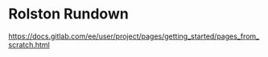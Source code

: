 # Rolston Rundown
https://docs.gitlab.com/ee/user/project/pages/getting_started/pages_from_scratch.html


